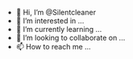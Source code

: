 - 👋 Hi, I’m @Silentcleaner
- 👀 I’m interested in ...
- 🌱 I’m currently learning ...
- 💞️ I’m looking to collaborate on ...
- 📫 How to reach me ...

<!---
Silentcleaner/Silentcleaner is a ✨ special ✨ repository because its `README.md` (this file) appears on your GitHub profile.
You can click the Preview link to take a look at your changes.
--->
